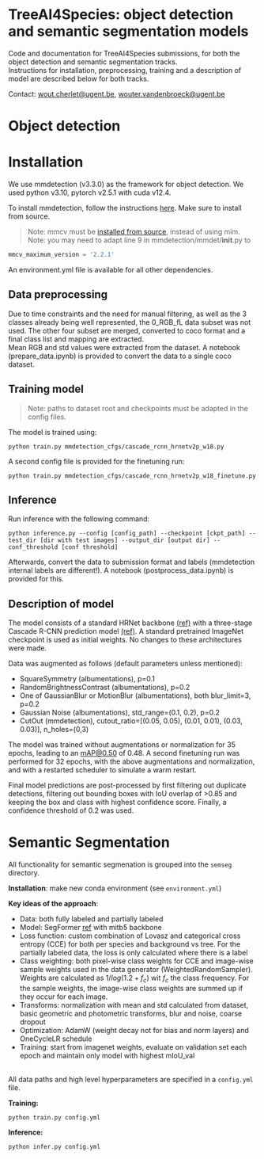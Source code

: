 # TreeAI4Species: object detection and semantic segmentation models

Code and documentation for TreeAI4Species submissions, for both the object detection and semantic segmentation tracks.  
Instructions for installation, preprocessing, training and a description of model are described below for both tracks.

Contact: wout.cherlet@ugent.be, wouter.vandenbroeck@ugent.be

# Object detection

# Installation

We use mmdetection (v3.3.0) as the framework for object detection.
We used python v3.10, pytorch v2.5.1 with cuda v12.4.

To install mmdetection, follow the instructions [here](https://mmdetection.readthedocs.io/en/latest/get_started.html). Make sure to install from source.
> Note: mmcv must be [installed from source](https://mmcv.readthedocs.io/en/latest/get_started/build.html), instead of using mim.
> Note: you may need to adapt line 9 in mmdetection/mmdet/__init__.py to 
```python
mmcv_maximum_version = '2.2.1'
```

An environment.yml file is available for all other dependencies.

## Data preprocessing

Due to time constraints and the need for manual filtering, as well as the 3 classes already being well represented, the 0_RGB_fL data subset was not used. The other four subset are merged, converted to coco format and a final class list and mapping are extracted.  
Mean RGB and std values were extracted from the dataset.
A notebook (prepare_data.ipynb) is provided to convert the data to a single coco dataset.

## Training model

> Note: paths to dataset root and checkpoints must be adapted in the config files.

The model is trained using:
```
python train.py mmdetection_cfgs/cascade_rcnn_hrnetv2p_w18.py
```
A second config file is provided for the finetuning run:
```
python train.py mmdetection_cfgs/cascade_rcnn_hrnetv2p_w18_finetune.py
```

## Inference

Run inference with the following command:
```
python inference.py --config [config_path] --checkpoint [ckpt_path] --test_dir [dir with test images] --output_dir [output dir] --conf_threshold [conf threshold]
```
Afterwards, convert the data to submission format and labels (mmdetection internal labels are different!). A notebook (postprocess_data.ipynb) is provided for this.


## Description of model

The model consists of a standard HRNet backbone [(ref)](https://doi.org/10.48550/arXiv.1908.07919) with a three-stage Cascade R-CNN prediction model [(ref)](https://doi.org/10.48550/arXiv.1712.00726).
A standard pretrained ImageNet checkpoint is used as initial weights. No changes to these architectures were made.

Data was augmented as follows (default parameters unless mentioned):
- SquareSymmetry (albumentations), p=0.1
- RandomBrightnessContrast (albumentations), p=0.2
- One of GaussianBlur or MotionBlur (albumentations), both blur_limit=3, p=0.2
- Gaussian Noise (albumentations), std_range=(0.1, 0.2), p=0.2
- CutOut (mmdetection), cutout_ratio=[(0.05, 0.05), (0.01, 0.01), (0.03, 0.03)], n_holes=(0,3)

The model was trained without augmentations or normalization for 35 epochs, leading to an mAP@0.50 of 0.48.
A second finetuning run was performed for 32 epochs, with the above augmentations and normalization, and with a restarted scheduler to simulate a warm restart.

Final model predictions are post-processed by first filtering out duplicate detections, filtering out bounding boxes with IoU overlap of >0.85 and keeping the box and class with highest confidence score. Finally, a confidence threshold of 0.2 was used.


# Semantic Segmentation

All functionality for semantic segmenation is grouped into the `semseg` directory.

**Installation**: make new conda environment (see `environment.yml`)

**Key ideas of the approach**:
- Data: both fully labeled and partially labeled
- Model: SegFormer [ref](https://doi.org/10.48550/arXiv.2105.15203) with mitb5 backbone
- Loss function: custom combination of Lovasz and categorical cross entropy (CCE) for both per species and background vs tree. For the partially labeled data, the loss is only calculated where there is a label
- Class weighting: both pixel-wise class weights for CCE and image-wise sample weights used in the data generator (WeightedRandomSampler). Weights are calculated as $1 / log(1.2 + f_c)$ wit $f_c$ the class frequency. For the sample weights, the image-wise class weights are summed up if they occur for each image.
- Transforms: normalization with mean and std calculated from dataset, basic geometric and photometric transforms, blur and noise, coarse dropout
- Optimization: AdamW (weight decay not for bias and norm layers) and OneCycleLR schedule
- Training: start from imagenet weights, evaluate on validation set each epoch and maintain only model with highest mIoU_val

\
All data paths and high level hyperparameters are specified in a `config.yml` file.

**Training:**

```
python train.py config.yml
```

**Inference:**

```
python infer.py config.yml
```
